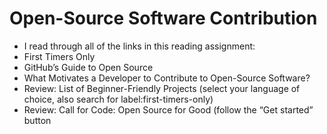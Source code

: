 # Open-Source Software Contribution

- I read through all of the links in this reading assignment: 
- First Timers Only
- GitHub’s Guide to Open Source
- What Motivates a Developer to Contribute to Open-Source Software?
- Review: List of Beginner-Friendly Projects (select your language of choice, also search for label:first-timers-only)
- Review: Call for Code: Open Source for Good (follow the “Get started” button
